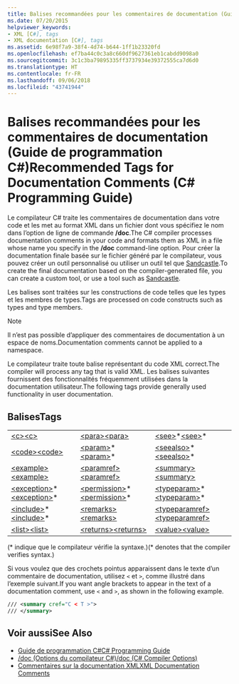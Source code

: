```yaml
---
title: Balises recommandées pour les commentaires de documentation (Guide de programmation C#)
ms.date: 07/20/2015
helpviewer_keywords:
- XML [C#], tags
- XML documentation [C#], tags
ms.assetid: 6e98f7a9-38f4-4d74-b644-1ff1b23320fd
ms.openlocfilehash: ef7ba44c0c3a8c660df9627361eb1cabdd9098a0
ms.sourcegitcommit: 3c1c3ba79895335ff3737934e39372555ca7d6d0
ms.translationtype: HT
ms.contentlocale: fr-FR
ms.lasthandoff: 09/06/2018
ms.locfileid: "43741944"
---
```

# <a name="recommended-tags-for-documentation-comments-c-programming-guide"></a><span data-ttu-id="6057b-102">Balises recommandées pour les commentaires de documentation (Guide de programmation C#)</span><span class="sxs-lookup"><span data-stu-id="6057b-102">Recommended Tags for Documentation Comments (C# Programming Guide)</span></span>
<span data-ttu-id="6057b-103">Le compilateur C# traite les commentaires de documentation dans votre code et les met au format XML dans un fichier dont vous spécifiez le nom dans l’option de ligne de commande **/doc**.</span><span class="sxs-lookup"><span data-stu-id="6057b-103">The C# compiler processes documentation comments in your code and formats them as XML in a file whose name you specify in the **/doc** command-line option.</span></span> <span data-ttu-id="6057b-104">Pour créer la documentation finale basée sur le fichier généré par le compilateur, vous pouvez créer un outil personnalisé ou utiliser un outil tel que [Sandcastle](https://github.com/EWSoftware/SHFB).</span><span class="sxs-lookup"><span data-stu-id="6057b-104">To create the final documentation based on the compiler-generated file, you can create a custom tool, or use a tool such as [Sandcastle](https://github.com/EWSoftware/SHFB).</span></span>  
  
 <span data-ttu-id="6057b-105">Les balises sont traitées sur les constructions de code telles que les types et les membres de types.</span><span class="sxs-lookup"><span data-stu-id="6057b-105">Tags are processed on code constructs such as types and type members.</span></span>  
  
> [!NOTE]
>  <span data-ttu-id="6057b-106">Il n’est pas possible d’appliquer des commentaires de documentation à un espace de noms.</span><span class="sxs-lookup"><span data-stu-id="6057b-106">Documentation comments cannot be applied to a namespace.</span></span>  
  
 <span data-ttu-id="6057b-107">Le compilateur traite toute balise représentant du code XML correct.</span><span class="sxs-lookup"><span data-stu-id="6057b-107">The compiler will process any tag that is valid XML.</span></span> <span data-ttu-id="6057b-108">Les balises suivantes fournissent des fonctionnalités fréquemment utilisées dans la documentation utilisateur.</span><span class="sxs-lookup"><span data-stu-id="6057b-108">The following tags provide generally used functionality in user documentation.</span></span>  
  
## <a name="tags"></a><span data-ttu-id="6057b-109">Balises</span><span class="sxs-lookup"><span data-stu-id="6057b-109">Tags</span></span>  
  
||||  
|---|---|---|  
|[<span data-ttu-id="6057b-110">\<c></span><span class="sxs-lookup"><span data-stu-id="6057b-110">\<c></span></span>](../../../csharp/programming-guide/xmldoc/code-inline.md)|[<span data-ttu-id="6057b-111">\<para></span><span class="sxs-lookup"><span data-stu-id="6057b-111">\<para></span></span>](../../../csharp/programming-guide/xmldoc/para.md)|<span data-ttu-id="6057b-112">[\<see>](../../../csharp/programming-guide/xmldoc/see.md)\*</span><span class="sxs-lookup"><span data-stu-id="6057b-112">[\<see>](../../../csharp/programming-guide/xmldoc/see.md)\*</span></span>|  
|[<span data-ttu-id="6057b-113">\<code></span><span class="sxs-lookup"><span data-stu-id="6057b-113">\<code></span></span>](../../../csharp/programming-guide/xmldoc/code.md)|<span data-ttu-id="6057b-114">[\<param>](../../../csharp/programming-guide/xmldoc/param.md)\*</span><span class="sxs-lookup"><span data-stu-id="6057b-114">[\<param>](../../../csharp/programming-guide/xmldoc/param.md)\*</span></span>|<span data-ttu-id="6057b-115">[\<seealso>](../../../csharp/programming-guide/xmldoc/seealso.md)\*</span><span class="sxs-lookup"><span data-stu-id="6057b-115">[\<seealso>](../../../csharp/programming-guide/xmldoc/seealso.md)\*</span></span>|  
|[<span data-ttu-id="6057b-116">\<example></span><span class="sxs-lookup"><span data-stu-id="6057b-116">\<example></span></span>](../../../csharp/programming-guide/xmldoc/example.md)|[<span data-ttu-id="6057b-117">\<paramref></span><span class="sxs-lookup"><span data-stu-id="6057b-117">\<paramref></span></span>](../../../csharp/programming-guide/xmldoc/paramref.md)|[<span data-ttu-id="6057b-118">\<summary></span><span class="sxs-lookup"><span data-stu-id="6057b-118">\<summary></span></span>](../../../csharp/programming-guide/xmldoc/summary.md)|  
|<span data-ttu-id="6057b-119">[\<exception>](../../../csharp/programming-guide/xmldoc/exception.md)\*</span><span class="sxs-lookup"><span data-stu-id="6057b-119">[\<exception>](../../../csharp/programming-guide/xmldoc/exception.md)\*</span></span>|<span data-ttu-id="6057b-120">[\<permission>](../../../csharp/programming-guide/xmldoc/permission.md)\*</span><span class="sxs-lookup"><span data-stu-id="6057b-120">[\<permission>](../../../csharp/programming-guide/xmldoc/permission.md)\*</span></span>|<span data-ttu-id="6057b-121">[\<typeparam>](../../../csharp/programming-guide/xmldoc/typeparam.md)\*</span><span class="sxs-lookup"><span data-stu-id="6057b-121">[\<typeparam>](../../../csharp/programming-guide/xmldoc/typeparam.md)\*</span></span>|  
|<span data-ttu-id="6057b-122">[\<include>](../../../csharp/programming-guide/xmldoc/include.md)\*</span><span class="sxs-lookup"><span data-stu-id="6057b-122">[\<include>](../../../csharp/programming-guide/xmldoc/include.md)\*</span></span>|[<span data-ttu-id="6057b-123">\<remarks></span><span class="sxs-lookup"><span data-stu-id="6057b-123">\<remarks></span></span>](../../../csharp/programming-guide/xmldoc/remarks.md)|[<span data-ttu-id="6057b-124">\<typeparamref></span><span class="sxs-lookup"><span data-stu-id="6057b-124">\<typeparamref></span></span>](../../../csharp/programming-guide/xmldoc/typeparamref.md)|  
|[<span data-ttu-id="6057b-125">\<list></span><span class="sxs-lookup"><span data-stu-id="6057b-125">\<list></span></span>](../../../csharp/programming-guide/xmldoc/list.md)|[<span data-ttu-id="6057b-126">\<returns></span><span class="sxs-lookup"><span data-stu-id="6057b-126">\<returns></span></span>](../../../csharp/programming-guide/xmldoc/returns.md)|[<span data-ttu-id="6057b-127">\<value></span><span class="sxs-lookup"><span data-stu-id="6057b-127">\<value></span></span>](../../../csharp/programming-guide/xmldoc/value.md)|  
  
 <span data-ttu-id="6057b-128">(\* indique que le compilateur vérifie la syntaxe.)</span><span class="sxs-lookup"><span data-stu-id="6057b-128">(\* denotes that the compiler verifies syntax.)</span></span>  
  
 <span data-ttu-id="6057b-129">Si vous voulez que des crochets pointus apparaissent dans le texte d’un commentaire de documentation, utilisez `<` et `>`, comme illustré dans l’exemple suivant.</span><span class="sxs-lookup"><span data-stu-id="6057b-129">If you want angle brackets to appear in the text of a documentation comment, use `<` and `>`, as shown in the following example.</span></span>  
  
```xml  
/// <summary cref="C < T >">  
/// </summary>  
```  
  
## <a name="see-also"></a><span data-ttu-id="6057b-130">Voir aussi</span><span class="sxs-lookup"><span data-stu-id="6057b-130">See Also</span></span>

- [<span data-ttu-id="6057b-131">Guide de programmation C#</span><span class="sxs-lookup"><span data-stu-id="6057b-131">C# Programming Guide</span></span>](../../../csharp/programming-guide/index.md)  
- [<span data-ttu-id="6057b-132">/doc (Options du compilateur C#)</span><span class="sxs-lookup"><span data-stu-id="6057b-132">/doc (C# Compiler Options)</span></span>](../../../csharp/language-reference/compiler-options/doc-compiler-option.md)  
- [<span data-ttu-id="6057b-133">Commentaires sur la documentation XML</span><span class="sxs-lookup"><span data-stu-id="6057b-133">XML Documentation Comments</span></span>](../../../csharp/programming-guide/xmldoc/xml-documentation-comments.md)
